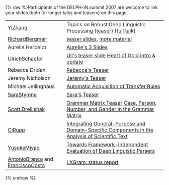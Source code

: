 {% raw %}Participants of the DELPH-IN summit 2007 are welcome to link your slides
(both for longer talks and teasers) on this page.

|                                                                     |                                                                                                                                                                                                                                                                 |
|---------------------------------------------------------------------|-----------------------------------------------------------------------------------------------------------------------------------------------------------------------------------------------------------------------------------------------------------------|
| [YiZhang](https://blog.inductorsoftware.com/docsproto/tools/YiZhang)                                                  | Topics on Robust Deep Linguistic Processing [(teaser)](http://www.coli.uni-saarland.de/~yzhang/files/delphin2007-teaser.pdf) [(full talk)](http://www.coli.uni-saarland.de/~yzhang/files/delphin2007-zhang.pdf)                                                 |
| [RichardBergmair](https://blog.inductorsoftware.com/docsproto/tools/RichardBergmair)                                  | [teaser slides](http://richard.bergmair.eu/pub/berlin-slides.pdf), [more material](http://richard.bergmair.eu/paper18.html)                                                                                                                                     |
| Aurelie Herbelot                                                    | [Aurelie's 3 Slides](http://richard.bergmair.eu/pub/DELPH-IN.pdf)                                                                                                                                                                                               |
| [UlrichSchaefer](https://blog.inductorsoftware.com/docsproto/tools/UlrichSchaefer)                                    | [Uli's teaser slide](http://www.dfki.de/~uschaefer/delph-in/uschaefer-teaser.pdf) [Heart of Gold intro & update](http://www.dfki.de/~uschaefer/delph-in/hogintroupdate.pdf)                                                                                     |
| Rebecca Dridan                                                      | [Rebecca's Teaser](http://www.coli.uni-saarland.de/~rdrid/delphinsummit/rdrid-teaser.pdf)                                                                                                                                                                       |
| Jeremy Nicholson                                                    | [Jeremy's Teaser](http://www.coli.uni-saarland.de/~rdrid/delphinsummit/jn.pdf)                                                                                                                                                                                  |
| Michael Jellinghaus                                                 | [Automatic Acquisition of Transfer Rules](http://www.coli.uni-saarland.de/~micha/delphinsummit/berlin20070821.pdf)                                                                                                                                              |
| [SaraStymne](https://blog.inductorsoftware.com/docsproto/tools/SaraStymne)                                            | [Sara's Teaser](http://www.coli.uni-saarland.de/~rdrid/delphinsummit/link-delph-in-teaser-07.pdf)                                                                                                                                                               |
| [Scott Drellishak](http://students.washington.edu/sfd/)             | [Grammar Matrix Teaser](http://students.washington.edu/sfd/Drellishak%20-%20DELPH-IN%202007%20-%20Matrix.pdf) [Case, Person, Number, and Gender in the Grammar Matrix](http://students.washington.edu/sfd/Drellishak%20-%20DELPH-IN%202007%20-%20Libraries.pdf) |
| [CjRupp](/CjRupp)                                                   | [Integrating General-Purpose and Domain-Specific Components in the Analysis of Scientific Text](http://www.cl.cam.ac.uk/~cr351/Integrating_Components.pdf)                                                                                                      |
| [YusukeMiyao](/YusukeMiyao)                                         | [Towards Framework-Independent Evaluation of Deep Linguistic Parsers](http://www-tsujii.is.s.u-tokyo.ac.jp/~yusuke/paper/delphin2007.pdf)                                                                                                                       |
| [AntonioBranco](https://blog.inductorsoftware.com/docsproto/tools/AntonioBranco) and [FranciscoCosta](https://blog.inductorsoftware.com/docsproto/tools/FranciscoCosta) | [LXGram: status report](http://nlx.di.fc.ul.pt/2007DelphinBerlinLxgram.ppt)                                                                                                                                                                                     |
{% endraw %}